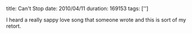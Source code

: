 title: Can't Stop
date: 2010/04/11
duration: 169153
tags: ['']

I heard a really sappy love song that someone wrote and this is sort of my retort.

